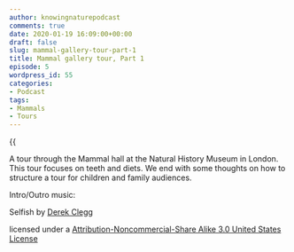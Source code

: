 ```yaml
---
author: knowingnaturepodcast
comments: true
date: 2020-01-19 16:09:00+00:00
draft: false
slug: mammal-gallery-tour-part-1
title: Mammal gallery tour, Part 1
episode: 5
wordpress_id: 55
categories:
- Podcast
tags:
- Mammals
- Tours
---
```


{{<audio src="https://knowingnature.podbean.com/mf/play/hj2wxq/Ep_5_-_Mammals_tour.mp3" >}}

A tour through the Mammal hall at the Natural History Museum in London. This
tour focuses on teeth and diets. We end with some thoughts on how to structure
a tour for children and family audiences.

Intro/Outro music:

Selfish by [Derek Clegg](http://freemusicarchive.org/music/Derek_Clegg/)

licensed under a [Attribution-Noncommercial-Share Alike 3.0 United States License](http://creativecommons.org/licenses/by-nc-sa/3.0/us/)

